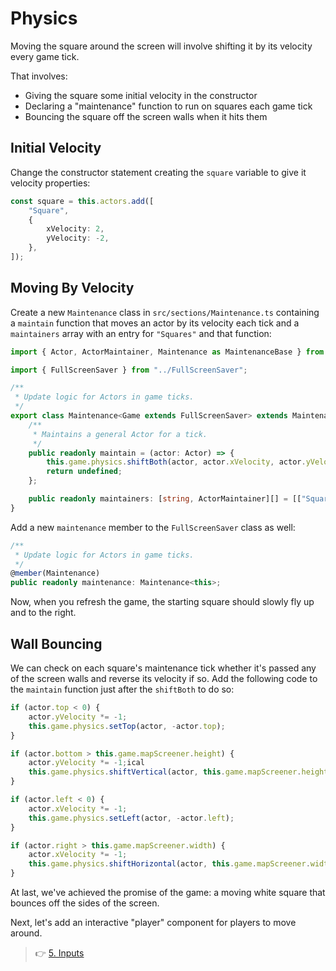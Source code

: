 # Physics

Moving the square around the screen will involve shifting it by its velocity every game tick.

That involves:

-   Giving the square some initial velocity in the constructor
-   Declaring a "maintenance" function to run on squares each game tick
-   Bouncing the square off the screen walls when it hits them

## Initial Velocity

Change the constructor statement creating the `square` variable to give it velocity properties:

```ts
const square = this.actors.add([
    "Square",
    {
        xVelocity: 2,
        yVelocity: -2,
    },
]);
```

## Moving By Velocity

Create a new `Maintenance` class in `src/sections/Maintenance.ts` containing a `maintain` function that moves an actor by its velocity each tick and a `maintainers` array with an entry for `"Squares"` and that function:

```ts
import { Actor, ActorMaintainer, Maintenance as MaintenanceBase } from "eightbittr";

import { FullScreenSaver } from "../FullScreenSaver";

/**
 * Update logic for Actors in game ticks.
 */
export class Maintenance<Game extends FullScreenSaver> extends MaintenanceBase<Game> {
    /**
     * Maintains a general Actor for a tick.
     */
    public readonly maintain = (actor: Actor) => {
        this.game.physics.shiftBoth(actor, actor.xVelocity, actor.yVelocity);
        return undefined;
    };

    public readonly maintainers: [string, ActorMaintainer][] = [["Squares", this.maintain]];
}
```

Add a new `maintenance` member to the `FullScreenSaver` class as well:

```ts
/**
 * Update logic for Actors in game ticks.
 */
@member(Maintenance)
public readonly maintenance: Maintenance<this>;
```

Now, when you refresh the game, the starting square should slowly fly up and to the right.

## Wall Bouncing

We can check on each square's maintenance tick whether it's passed any of the screen walls and reverse its velocity if so.
Add the following code to the `maintain` function just after the `shiftBoth` to do so:

```ts
if (actor.top < 0) {
    actor.yVelocity *= -1;
    this.game.physics.setTop(actor, -actor.top);
}

if (actor.bottom > this.game.mapScreener.height) {
    actor.yVelocity *= -1;ical
    this.game.physics.shiftVertical(actor, this.game.mapScreener.height - actor.bottom);
}

if (actor.left < 0) {
    actor.xVelocity *= -1;
    this.game.physics.setLeft(actor, -actor.left);
}

if (actor.right > this.game.mapScreener.width) {
    actor.xVelocity *= -1;
    this.game.physics.shiftHorizontal(actor, this.game.mapScreener.width - actor.right);
}
```

At last, we've achieved the promise of the game: a moving white square that bounces off the sides of the screen.

Next, let's add an interactive "player" component for players to move around.

> 👉 [5. Inputs](./5.%20Inputs.md)
